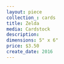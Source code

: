```yaml
---
layout: piece
collection_: cards
title: Zelda
media: Cardstock
description:
dimensions: 5" x 6"
price: $3.50
create_date: 2016
---
```

